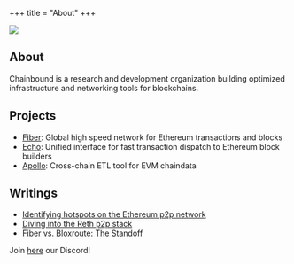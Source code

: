 +++
title = "About"
+++

![](/logo.svg)

## About
Chainbound is a research and development organization building optimized infrastructure and networking tools for blockchains.

## Projects
* [Fiber](https://fiber.chainbound.io/): Global high speed network for Ethereum transactions and blocks
* [Echo](https://echo.chainbound.io/): Unified interface for fast transaction dispatch to Ethereum block builders
* [Apollo](https://chainbound.github.io/apollo-docs/): Cross-chain ETL tool for EVM chaindata

## Writings
* [Identifying hotspots on the Ethereum p2p network](https://fiber.chainbound.io/blog/ethereum-hotspots)
* [Diving into the Reth p2p stack](https://fiber.chainbound.io/blog/reth-p2p)
* [Fiber vs. Bloxroute: The Standoff](https://fiber.chainbound.io/blog/fiber-vs-bloxroute)


Join [here](https://discord.gg/d4e7BnBR) our Discord!
